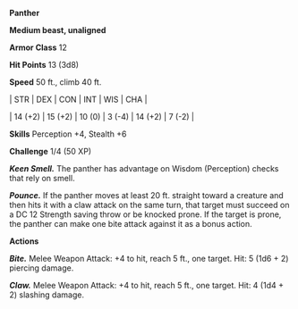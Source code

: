 **Panther**

**Medium beast, unaligned**

**Armor Class** 12

**Hit Points** 13 (3d8)

**Speed** 50 ft., climb 40 ft.

|   STR   |   DEX   |   CON   |   INT   |   WIS   |   CHA   |
  
| 14 (+2) | 15 (+2) | 10 (0) | 3 (-4) | 14 (+2) | 7 (-2) |

**Skills** Perception +4, Stealth +6

**Challenge** 1/4 (50 XP)

***Keen Smell.*** The panther has advantage on Wisdom (Perception) checks that rely on smell.

***Pounce.*** If the panther moves at least 20 ft. straight toward a creature and then hits it with a claw attack on the same turn, that target must succeed on a DC 12 Strength saving throw or be knocked prone. If the target is prone, the panther can make one bite attack against it as a bonus action.

**Actions**

***Bite.*** Melee Weapon Attack: +4 to hit, reach 5 ft., one target. Hit: 5 (1d6 + 2) piercing damage.

***Claw.*** Melee Weapon Attack: +4 to hit, reach 5 ft., one target. Hit: 4 (1d4 + 2) slashing damage.

